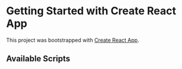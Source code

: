 # Getting Started with Create React App

This project was bootstrapped with [Create React App](https://github.com/facebook/create-react-app).

## Available Scripts





